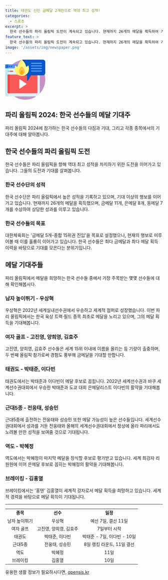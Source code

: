 ```yaml
---
title: 태권도 신인 금메달 2개만으로 역대 최고 성적!
categories:
  - 스포츠
excerpt: >
  한국 선수들의 파리 올림픽 도전이 계속되고 있습니다. 현재까지 26개의 메달을 획득하여 기대 이상의 성적을 보이고 있으며, 최다 메달 획득을 넘어서도 가능성을 보여줍니다. 여러 종목에서 기대주로 꼽히는 선수들이 대회에 참가하고 있는데, 특히 육상의 우상혁, 골프의 고진영, 태권도의 박태준, 근대 5종의 전웅태, 역도의 박혜정, 그리고 브레이킹의 김홍열이 기대되는 주요 선수들입니다. 기대와 관심이 높아지고 있는 가운데, 한국 선수단이 최고 성적을 이루어낼 수 있을지 관심이 집중됩니다.
feature_text: >
  한국 선수들의 파리 올림픽 도전이 계속되고 있습니다. 현재까지 26개의 메달을 획득하여 기대 이상의 성적을 보이고 있으며, 최다 메달 획득을 넘어서도 가능성을 보여줍니다. 여러 종목에서 기대주로 꼽히는 선수들이 대회에 참가하고 있는데, 특히 육상의 우상혁, 골프의 고진영, 태권도의 박태준, 근대 5종의 전웅태, 역도의 박혜정, 그리고 브레이킹의 김홍열이 기대되는 주요 선수들입니다. 기대와 관심이 높아지고 있는 가운데, 한국 선수단이 최고 성적을 이루어낼 수 있을지 관심이 집중됩니다.
image: '/assets/img/newspaper.png'
---
```


<p><img src="/assets/img/news.png" alt="rentncar 속보" /></p>

<h2 data-ke-size="size26">파리 올림픽 2024: 한국 선수들의 메달 기대주</h2>

<p data-ke-size="size16">파리 올림픽 2024에 참가하는 한국 선수들의 다짐과 기대, 그리고 각종 종목에서의 기대주에 대해 알아봅니다.</p>

<h2 data-ke-size="size24">한국 선수들의 파리 올림픽 도전</h2>

<p data-ke-size="size16">한국 선수들은 파리 올림픽을 향해 역대 최고 성적을 차지하기 위한 도전을 이어가고 있습니다. 그들의 도전과 기대를 살펴봅니다.</p>

<h3 data-ke-size="size22">한국 선수단의 성적</h3>

<p data-ke-size="size16">한국 선수단은 파리 올림픽에서 높은 성적을 기록하고 있으며, 기대 이상의 행보를 이어가고 있습니다. 현재까지 26개의 메달을 획득했으며, 금메달 11개, 은메달 8개, 동메달 7개를 수상하여 상당한 성과를 이루고 있습니다.</p>

<h3 data-ke-size="size22">한국 선수들의 목표</h3>

<p data-ke-size="size16">대한체육회는 '금메달 5개-종합 15위권 진입'을 목표로 설정했으나, 현재의 행보로 미루어볼 때 이를 훌륭히 이어가고 있습니다. 한국 선수들은 최다 금메달과 최다 메달 획득 이력을 바탕으로 기대를 모은다는 분위기입니다.</p>

<h2 data-ke-size="size24">메달 기대주들</h2>

<p data-ke-size="size16">파리 올림픽에서 메달을 희망하는 한국 선수들 중에서 가장 주목받는 몇몇 선수들에 대해 확인해봅시다.</p>

<h3 data-ke-size="size22">남자 높이뛰기 - 우상혁</h3>

<p data-ke-size="size16">우상혁은 2022년 세계실내선수권에서 우승하고 세계적 점퍼로 성장했습니다. 이번 파리 올림픽에서는 한국 육상 트랙·필드 종목 최초로 메달을 노리고 있으며, 그의 메달 획득을 기대해봅니다.</p>

<h3 data-ke-size="size22">여자 골프 - 고진영, 양희영, 김효주</h3>

<p data-ke-size="size16">고진영, 양희영, 김효주 선수들은 세계 15위 이내에 이름을 올리는 등 기량이 출중하며, 두 번째 올림픽 참가로써 경험도 풍부해 금메달을 기대할 만합니다.</p>

<h3 data-ke-size="size22">태권도 - 박태준, 이다빈</h3>

<p data-ke-size="size16">태권도에서는 박태준과 이다빈이 메달 후보로 꼽힙니다. 2022년 세계선수권과 바쿠 세계선수권대회에서 우승한 박태준과 도쿄 대회 은메달리스트 이다빈의 활약을 기대해봅니다.</p>

<h3 data-ke-size="size22">근대5종 - 전웅태, 성승민</h3>

<p data-ke-size="size16">근대5종에 출전하는 전웅태와 성승민 또한 메달 가능성이 높은 선수들입니다. 세계선수권대회에서 성과를 거둔 전웅태와 올해의 세계선수권대회에서 정상에 올라 파리에서도 노려볼 만한 성적을 보여줄 것으로 기대됩니다.</p>

<h3 data-ke-size="size22">역도 - 박혜정</h3>

<p data-ke-size="size16">역도에서는 박혜정이 마지막 메달을 장식할 후보로 평가받고 있습니다. 세계 최강자 리원원에 이어 은메달 후보로 꼽히는 박혜정의 활약을 기대해봅니다.</p>

<h3 data-ke-size="size22">브레이킹 - 김홍열</h3>

<p data-ke-size="size16">브레이킹에서는 '홍텐' 김홍열이 세계적 강자로서 메달 획득을 희망하고 있습니다. 세계적 경력을 바탕으로 메달 획득이 기대됩니다.</p>

<hr>

<table>
  <tr>
    <td style="text-align: center; height: 17px;"><b>종목</b></td>
    <td style="text-align: center; height: 17px;"><b>선수</b></td>
    <td style="text-align: center; height: 17px;"><b>일정</b></td>
  </tr>
  <tr>
    <td style="text-align: center; height: 17px;">남자 높이뛰기</td>
    <td style="text-align: center; height: 17px;">우상혁</td>
    <td style="text-align: center; height: 17px;">예선 7일, 결선 11일</td>
  </tr>
  <tr>
    <td style="text-align: center; height: 17px;">여자 골프</td>
    <td style="text-align: center; height: 17px;">고진영, 양희영, 김효주</td>
    <td style="text-align: center; height: 17px;">7일부터 시작</td>
  </tr>
  <tr>
    <td style="text-align: center; height: 17px;">태권도</td>
    <td style="text-align: center; height: 17px;">박태준, 이다빈</td>
    <td style="text-align: center; height: 17px;">박태준 - 7일, 이다빈 - 10일</td>
  </tr>
  <tr>
    <td style="text-align: center; height: 17px;">근대5종</td>
    <td style="text-align: center; height: 17px;">전웅태, 성승민</td>
    <td style="text-align: center; height: 17px;">8일 랭킹 라운드, 11일 결선</td>
  </tr>
  <tr>
    <td style="text-align: center; height: 17px;">역도</td>
    <td style="text-align: center; height: 17px;">박혜정</td>
    <td style="text-align: center; height: 17px;">11일</td>
  </tr>
  <tr>
    <td style="text-align: center; height: 17px;">브레이킹</td>
    <td style="text-align: center; height: 17px;">김홍열</td>
    <td style="text-align: center; height: 17px;">10일</td>
  </tr>
</table>
유용한 생활 정보가 필요하시다면, <a href="https://opensis.kr" rel="dofollow">opensis.kr</a>



